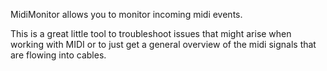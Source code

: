 MidiMonitor allows you to monitor incoming midi events.

This is a great little tool to troubleshoot issues that might arise when working with MIDI or to just get a general overview of the midi signals that are flowing into cables.
